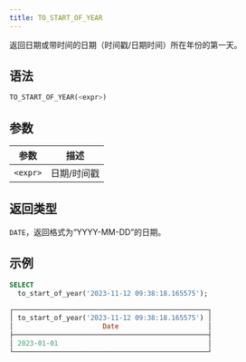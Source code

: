 ```yaml
---
title: TO_START_OF_YEAR
---
```


返回日期或带时间的日期（时间戳/日期时间）所在年份的第一天。

## 语法

```sql
TO_START_OF_YEAR(<expr>)
```

## 参数

| 参数      | 描述           |
|-----------|----------------|
| `<expr>`  | 日期/时间戳    |

## 返回类型

`DATE`，返回格式为“YYYY-MM-DD”的日期。

## 示例

```sql
SELECT
  to_start_of_year('2023-11-12 09:38:18.165575');

┌────────────────────────────────────────────────┐
│ to_start_of_year('2023-11-12 09:38:18.165575') │
│                      Date                      │
├────────────────────────────────────────────────┤
│ 2023-01-01                                     │
└────────────────────────────────────────────────┘
```
